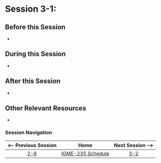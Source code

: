 # Session 3-1: 



## Before this Session
- 

## During this Session
- 

## After this Session
- 

## Other Relevant Resources
- 

### Session Navigation

| <-- Previous Session |               Home                  | Next Session --> |
|:--------------------:|:-----------------------------------:|:----------------:|
|  [2-6](2-6.md)       | [IGME-235 Schedule](../schedule.md) |   [3-2](3-2.md)  |

